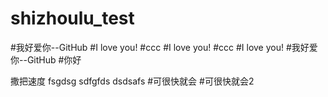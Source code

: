 # shizhoulu_test
#我好爱你--GitHub
#I love you!
#ccc
#I love you!
#ccc
#I love you!
#我好爱你--GitHub
#你好

撒把速度
fsgdsg
sdfgfds 
dsdsafs
#可很快就会
#可很快就会2

